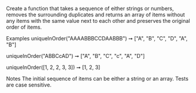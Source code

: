 Create a function that takes a sequence of either strings or numbers, removes the surrounding duplicates and returns an array of items without any items with the same value next to each other and preserves the original order of items.

Examples
uniqueInOrder("AAAABBBCCDAABBB") ➞ ["A", "B", "C", "D", "A", "B"]

uniqueInOrder("ABBCcAD") ➞ ["A", "B", "C", "c", "A", "D"]

uniqueInOrder([1, 2, 2, 3, 3]) ➞ [1, 2, 3]

Notes
The initial sequence of items can be either a string or an array.
Tests are case sensitive.